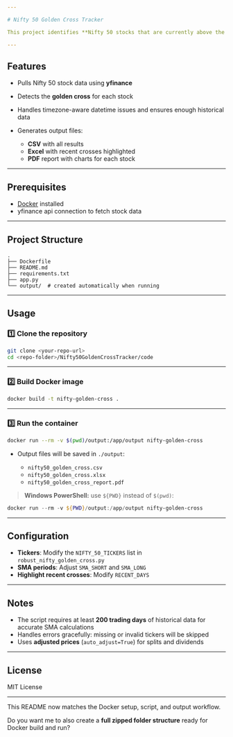 ```yaml
---

# Nifty 50 Golden Cross Tracker

This project identifies **Nifty 50 stocks that are currently above the golden cross** (50-day SMA crossing above 200-day SMA) and generates reports in CSV, Excel, and PDF formats.

---
```


## Features

* Pulls Nifty 50 stock data using **yfinance**
* Detects the **golden cross** for each stock
* Handles timezone-aware datetime issues and ensures enough historical data
* Generates output files:

  * **CSV** with all results
  * **Excel** with recent crosses highlighted
  * **PDF** report with charts for each stock

---

## Prerequisites

* [Docker](https://www.docker.com/) installed
* yfinance api connection to fetch stock data

---

## Project Structure

```
.
├── Dockerfile
├── README.md
├── requirements.txt
├── app.py
└── output/  # created automatically when running
```

---

## Usage

### 1️⃣ Clone the repository

```bash
git clone <your-repo-url>
cd <repo-folder>/Nifty50GoldenCrossTracker/code
```

---

### 2️⃣ Build Docker image

```bash
docker build -t nifty-golden-cross .
```

---

### 3️⃣ Run the container

```bash
docker run --rm -v $(pwd)/output:/app/output nifty-golden-cross
```

* Output files will be saved in `./output`:

  * `nifty50_golden_cross.csv`
  * `nifty50_golden_cross.xlsx`
  * `nifty50_golden_cross_report.pdf`

> **Windows PowerShell:** use `${PWD}` instead of `$(pwd)`:

```powershell
docker run --rm -v ${PWD}/output:/app/output nifty-golden-cross
```

---

## Configuration

* **Tickers**: Modify the `NIFTY_50_TICKERS` list in `robust_nifty_golden_cross.py`
* **SMA periods**: Adjust `SMA_SHORT` and `SMA_LONG`
* **Highlight recent crosses**: Modify `RECENT_DAYS`

---

## Notes

* The script requires at least **200 trading days** of historical data for accurate SMA calculations
* Handles errors gracefully: missing or invalid tickers will be skipped
* Uses **adjusted prices** (`auto_adjust=True`) for splits and dividends

---

## License

MIT License

---

This README now matches the Docker setup, script, and output workflow.

Do you want me to also create a **full zipped folder structure** ready for Docker build and run?
